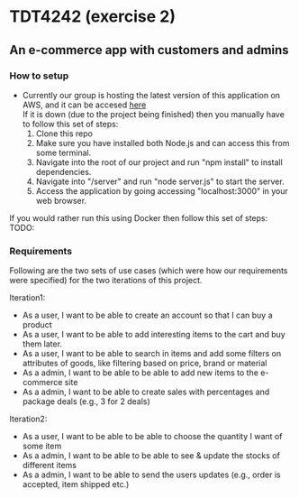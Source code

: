 # TDT4242 (exercise 2)

## An e-commerce app with customers and admins

### How to setup
* Currently our group is hosting the latest version of this application on AWS, and it can be accesed [here](http://tdttest-dev.eu-west-1.elasticbeanstalk.com/)  
If it is down (due to the project being finished) then you manually have to follow this set of steps:  
  	1. Clone this repo
	2. Make sure you have installed both Node.js and can access this from some terminal.
	3. Navigate into the root of our project and run "npm install" to install dependencies.
	4. Navigate into "/server" and run "node server.js" to start the server.
	5. Access the application by going accessing "localhost:3000" in your web browser.

If you would rather run this using Docker then follow this set of steps:
 TODO:

### Requirements
Following are the two sets of use cases (which were how our requirements were specified) for the two iterations of this project.  

Iteration1:  
* As a user, I want to be able to create an account so that I can buy a product
* As a user, I want to be able to add interesting items to the cart and buy them later.
* As a user, I want to be able to search in items and add some filters on attributes of goods, like
filtering based on price, brand or material
* As a admin, I want to be able to be able to add new items to the e-commerce site
* As a admin, I want to be able to create sales with percentages and package deals (e.g., 3 for 2
deals)

Iteration2:  
* As a user, I want to be able to be able to choose the quantity I want of some item
* As a admin, I want to be able to be able to see & update the stocks of different items
* As a admin, I want to be able to send the users updates (e.g., order is accepted, item shipped
etc.)